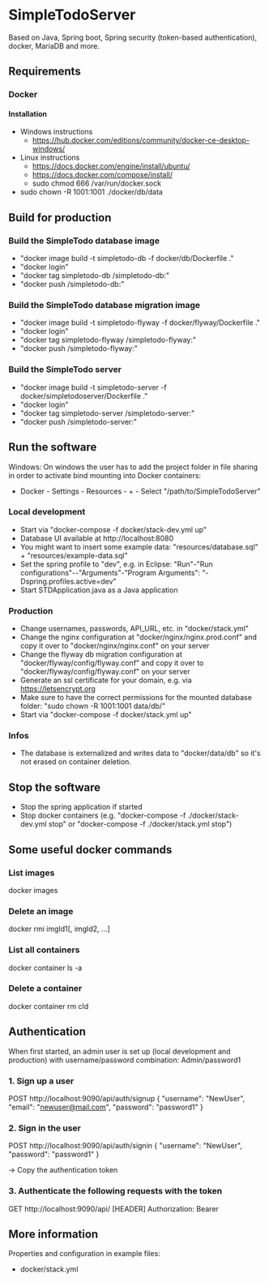 # SimpleTodoServer

Based on Java, Spring boot, Spring security (token-based authentication), docker, MariaDB and more.

## Requirements

### Docker

#### Installation

- Windows instructions
	- https://hub.docker.com/editions/community/docker-ce-desktop-windows/
- Linux instructions
	- https://docs.docker.com/engine/install/ubuntu/
	- https://docs.docker.com/compose/install/
	- sudo chmod 666 /var/run/docker.sock
- sudo chown -R 1001:1001 ./docker/db/data

## Build for production

### Build the SimpleTodo database image

- "docker image build -t simpletodo-db -f docker/db/Dockerfile ."
- "docker login"
- "docker tag simpletodo-db <dockerName>/simpletodo-db:<version>"
- "docker push <dockerName>/simpletodo-db:<version>"

### Build the SimpleTodo database migration image

- "docker image build -t simpletodo-flyway -f docker/flyway/Dockerfile ."
- "docker login"
- "docker tag simpletodo-flyway <dockerName>/simpletodo-flyway:<version>"
- "docker push <dockerName>/simpletodo-flyway:<version>"

### Build the SimpleTodo server

- "docker image build -t simpletodo-server -f docker/simpletodoserver/Dockerfile ."
- "docker login"
- "docker tag simpletodo-server <dockerName>/simpletodo-server:<version>"
- "docker push <dockerName>/simpletodo-server:<version>"

## Run the software

Windows: On windows the user has to add the project folder in file sharing in order to activate bind mounting into Docker containers:

- Docker - Settings - Resources - + - Select "/path/to/SimpleTodoServer"

### Local development

- Start via "docker-compose -f docker/stack-dev.yml up"
- Database UI available at http://localhost:8080
- You might want to insert some example data: "resources/database.sql" + "resources/example-data.sql"
- Set the spring profile to "dev", e.g. in Eclipse: "Run"-"Run configurations"-<ConfigName>-"Arguments"-"Program Arguments": "-Dspring.profiles.active=dev"
- Start STDApplication.java as a Java application

### Production

- Change usernames, passwords, API_URL, etc. in "docker/stack.yml"
- Change the nginx configuration at "docker/nginx/nginx.prod.conf" and copy it over to "docker/nginx/nginx.conf" on your server
- Change the flyway db migration configuration at "docker/flyway/config/flyway.conf" and copy it over to "docker/flyway/config/flyway.conf" on your server
- Generate an ssl certificate for your domain, e.g. via https://letsencrypt.org
- Make sure to have the correct permissions for the mounted database folder: "sudo chown -R 1001:1001 data/db/"
- Start via "docker-compose -f docker/stack.yml up"

### Infos

- The database is externalized and writes data to "docker/data/db" so it's not erased on container deletion.

## Stop the software

- Stop the spring application if started
- Stop docker containers (e.g. "docker-compose -f ./docker/stack-dev.yml stop" or "docker-compose -f ./docker/stack.yml stop")

## Some useful docker commands

### List images

docker images

### Delete an image

docker rmi imgId1[, imgId2, ...]

### List all containers

docker container ls -a

### Delete a container

docker container rm cId

## Authentication

When first started, an admin user is set up (local development and production) with username/password combination: Admin/password1

### 1. Sign up a user

POST http://localhost:9090/api/auth/signup
{
    "username": "NewUser",
    "email": "newuser@mail.com",
    "password": "password1"
}

### 2. Sign in the user

POST http://localhost:9090/api/auth/signin
{
    "username": "NewUser",
    "password": "password1"
}

-> Copy the authentication token <token>

### 3. Authenticate the following requests with the token

GET http://localhost:9090/api/<path>
[HEADER] Authorization: Bearer <token>

## More information

Properties and configuration in example files:

* docker/stack.yml
